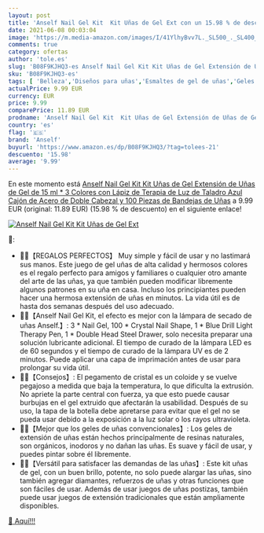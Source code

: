 ```yaml
---
layout: post
title: 'Anself Nail Gel Kit  Kit Uñas de Gel Ext con un 15.98 % de descuento'
date: 2021-06-08 00:03:04
image: 'https://m.media-amazon.com/images/I/41YlhyBvv7L._SL500_._SL400_.jpg'
comments: true
category: ofertas
author: 'tole.es'
slug: 'B08F9KJHQ3-es Anself Nail Gel Kit Kit Uñas de Gel Extensión de Uñas de...'
sku: 'B08F9KJHQ3-es'
tags: [ 'Belleza','Diseños para uñas','Esmaltes de gel de uñas','Geles de manicura y pedicura','Manicura y pedicura','Uñas postizas y accesorios','anself','lápiz', ]
actualPrice: 9.99 EUR
currency: EUR
price: 9.99
comparePrice: 11.89 EUR
prodname: 'Anself Nail Gel Kit  Kit Uñas de Gel Extensión de Uñas de Gel de 15 ml * 3 Colores  con Lápiz de Terapia de Luz de Taladro Azul  Cajón de Acero de Doble Cabezal y 100 Piezas de Bandejas de Uñas'
country: 'es'
flag: '🇪🇸'
brand: 'Anself'
buyurl: 'https://www.amazon.es/dp/B08F9KJHQ3/?tag=tolees-21'
descuento: '15.98'
average: '9.99'
---
```


En este momento está [Anself Nail Gel Kit  Kit Uñas de Gel Extensión de Uñas de Gel de 15 ml * 3 Colores  con Lápiz de Terapia de Luz de Taladro Azul  Cajón de Acero de Doble Cabezal y 100 Piezas de Bandejas de Uñas](https://www.amazon.es/dp/B08F9KJHQ3/?tag=tolees-21) a 9.99 EUR (original: 11.89 EUR) (15.98 %  de descuento) en el siguiente enlace!

[![Anself Nail Gel Kit  Kit Uñas de Gel Ext](https://m.media-amazon.com/images/I/41YlhyBvv7L._SL500_._SL400_.jpg)](https://www.amazon.es/dp/B08F9KJHQ3/?tag=tolees-21)

🔎:

- 🍑🍑【REGALOS PERFECTOS】 Muy simple y fácil de usar y no lastimará sus manos. Este juego de gel uñas de alta calidad y hermosos colores es el regalo perfecto para amigos y familiares o cualquier otro amante del arte de las uñas, ya que también pueden modificar libremente algunos patrones en su uña en casa. Incluso los principiantes pueden hacer una hermosa extensión de uñas en minutos. La vida útil es de hasta dos semanas después del uso adecuado.
- 🍑🍑【Anself Nail Gel Kit, el efecto es mejor con la lámpara de secado de uñas Anself.】: 3 * Nail Gel, 100 * Crystal Nail Shape, 1 * Blue Drill Light Therapy Pen, 1 * Double Head Steel Drawer, solo necesita preparar una solución lubricante adicional. El tiempo de curado de la lámpara LED es de 60 segundos y el tiempo de curado de la lámpara UV es de 2 minutos. Puede aplicar una capa de imprimación antes de usar para prolongar su vida útil.
- 🍑🍑【Consejos】: El pegamento de cristal es un coloide y se vuelve pegajoso a medida que baja la temperatura, lo que dificulta la extrusión. No apriete la parte central con fuerza, ya que esto puede causar burbujas en el gel extruido que afectarán la usabilidad. Después de su uso, la tapa de la botella debe apretarse para evitar que el gel no se pueda usar debido a la exposición a la luz solar o los rayos ultravioleta.
- 🍑🍑【Mejor que los geles de uñas convencionales】: Los geles de extensión de uñas están hechos principalmente de resinas naturales, son orgánicos, inodoros y no dañan las uñas. Es suave y fácil de usar, y puedes pintar sobre él libremente.
- 🍑🍑【Versátil para satisfacer las demandas de las uñas】: Este kit uñas de gel, con un buen brillo, potente, no solo puede alargar las uñas, sino también agregar diamantes, refuerzos de uñas y otras funciones que son fáciles de usar. Además de usar juegos de uñas postizas, también puede usar juegos de extensión tradicionales que están ampliamente disponibles.

[🛒 Aquí!!!](https://www.amazon.es/dp/B08F9KJHQ3/?tag=tolees-21)
